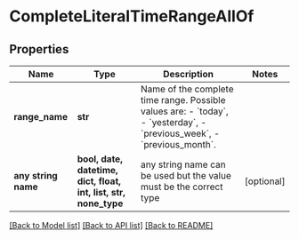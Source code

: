 # CompleteLiteralTimeRangeAllOf


## Properties
Name | Type | Description | Notes
------------ | ------------- | ------------- | -------------
**range_name** | **str** | Name of the complete time range. Possible values are: - &#x60;today&#x60;, - &#x60;yesterday&#x60;, - &#x60;previous_week&#x60;, - &#x60;previous_month&#x60;. | 
**any string name** | **bool, date, datetime, dict, float, int, list, str, none_type** | any string name can be used but the value must be the correct type | [optional]

[[Back to Model list]](../README.md#documentation-for-models) [[Back to API list]](../README.md#documentation-for-api-endpoints) [[Back to README]](../README.md)



